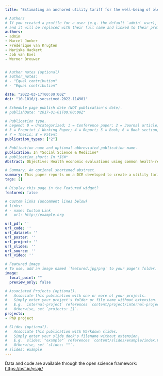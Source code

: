 ```yaml
---
title: "Estimating an anchored utility tariff for the well-being of older people measure (WOOP) for the Netherlands"

# Authors
# If you created a profile for a user (e.g. the default `admin` user), write the username (folder name) here 
# and it will be replaced with their full name and linked to their profile.
authors:
- admin
- Marcel Jonker
- Frédérique van Krugten
- Mariska Hackert
- Job van Exel
- Werner Brouwer


# Author notes (optional)
# author_notes:
# - "Equal contribution"
# - "Equal contribution"

date: "2022-03-17T00:00:00Z"
doi: "10.1016/j.socscimed.2022.114901"

# Schedule page publish date (NOT publication's date).
# publishDate: "2017-01-01T00:00:00Z"

# Publication type.
# Legend: 0 = Uncategorized; 1 = Conference paper; 2 = Journal article;
# 3 = Preprint / Working Paper; 4 = Report; 5 = Book; 6 = Book section;
# 7 = Thesis; 8 = Patent
publication_types: ["2"]

# Publication name and optional abbreviated publication name.
publication: In *Social Science & Medicine*
# publication_short: In *ICW*
Abstract: Objective: Health economic evaluations using common health-related quality of life measures may fall short in adequately incorporating all relevant benefits of health and social care interventions targeted at older people. The Well-being of Older People measure (WOOP) is a broader well-being measure that comprises nine well-being domains. The objective of this study was to estimate a utility tariff for the WOOP, to facilitate its application in cost-utility analyses. Methods: A discrete choice experiment (DCE) with duration approach was set up and fielded among 2,012 in- dividuals from the Netherlands aged 65 years and above. Matched pairwise choice tasks, colour-coding and level overlap were used to reduce the cognitive burden of the DCE. The choice tasks were created using a Bayesian heterogeneous D-efficient design. The estimation procedure accommodated for nonlinear time preferences via an exponential discounting function. Results: The estimation results showed that ‘physical health’, ‘mental health’, and ‘making ends meet’ were the most important well-being domains for older people, followed by ‘independence’ and ‘living situation’. Of somewhat lesser importance were domains like ‘social life’, ‘receiving support’ and ‘feeling useful’. The gener- ated utility tariffs can be used to translate well-being states described with the WOOP to a utility score between −0.616 and 1. Conclusions: This study established a tariff for the WOOP, which will facilitate its use in economic evaluations of health and social care interventions targeted at older people, first of all in the Netherlands.

# Summary. An optional shortened abstract.
summary: This paper reports on a DCE developed to create a utility tariff for the WOOP well-being measure.
tags: []

# Display this page in the Featured widget?
featured: false

# Custom links (uncomment lines below)
# links:
# - name: Custom Link
#   url: http://example.org

url_pdf: ''
url_code: ''
url_dataset: ''
url_poster: ''
url_project: ''
url_slides: ''
url_source: ''
url_video: ''

# Featured image
# To use, add an image named `featured.jpg/png` to your page's folder. 
image:
  focal_point: ""
  preview_only: false

# Associated Projects (optional).
#   Associate this publication with one or more of your projects.
#   Simply enter your project's folder or file name without extension.
#   E.g. `internal-project` references `content/project/internal-project/index.md`.
#   Otherwise, set `projects: []`.
projects:
- PhD project

# Slides (optional).
#   Associate this publication with Markdown slides.
#   Simply enter your slide deck's filename without extension.
#   E.g. `slides: "example"` references `content/slides/example/index.md`.
#   Otherwise, set `slides: ""`.
# slides: example
---
```


Data and code are available through the open science framework:
https://osf.io/ysajr/
